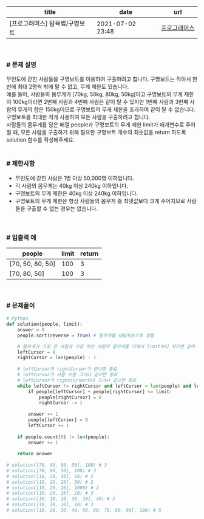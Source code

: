 |title|date|url|
|---|---|---|
|[프로그래머스] 탐욕법/구명보트|2021-07-02 23:48|[프로그래머스](https://school.programmers.co.kr/learn/courses/30/lessons/42885)|

<br>

### # 문제 설명
무인도에 갇힌 사람들을 구명보트를 이용하여 구출하려고 합니다. 구명보트는 작아서 한 번에 최대 2명씩 밖에 탈 수 없고, 무게 제한도 있습니다.<br>
예를 들어, 사람들의 몸무게가 [70kg, 50kg, 80kg, 50kg]이고 구명보트의 무게 제한이 100kg이라면 2번째 사람과 4번째 사람은 같이 탈 수 있지만 1번째 사람과 3번째 사람의 무게의 합은 150kg이므로 구명보트의 무게 제한을 초과하여 같이 탈 수 없습니다.<br>
구명보트를 최대한 적게 사용하여 모든 사람을 구출하려고 합니다.<br>
사람들의 몸무게를 담은 배열 people과 구명보트의 무게 제한 limit가 매개변수로 주어질 때, 모든 사람을 구출하기 위해 필요한 구명보트 개수의 최솟값을 return 하도록 solution 함수를 작성해주세요.<br>
<br>

### # 제한사항
- 무인도에 갇힌 사람은 1명 이상 50,000명 이하입니다.
- 각 사람의 몸무게는 40kg 이상 240kg 이하입니다.
- 구명보트의 무게 제한은 40kg 이상 240kg 이하입니다.
- 구명보트의 무게 제한은 항상 사람들의 몸무게 중 최댓값보다 크게 주어지므로 사람들을 구출할 수 없는 경우는 없습니다.

<br>

### # 입출력 예

| people | limit | return |
| --- | --- | --- |
| \[70, 50, 80, 50\] | 100 | 3 |
| \[70, 80, 50\] | 100 | 3 |<br>
<br>

### # 문제풀이
```python
# Python
def solution(people, limit):
    answer = 0
    people.sort(reverse = True) # 몸무게를 내림차순으로 정렬

    # 몸무게가 가장 큰 사람과 가장 작은 사람의 몸무게를 더해서 limit보다 작으면 같이 타고 그렇지 않으면 큰 사람만 태우는 방식으로 계산
    leftCursor = 0
    rightCursor = len(people) - 1
    
    # leftCursor과 rightCursor가 만나면 종료
    # leftCursor가 사람 수랑 크거나 같으면 종료
    # leftCursor가 rightCursor보다 크거나 같으면 종료
    while leftCursor != rightCursor and leftCursor < len(people) and leftCursor < rightCursor:
        if people[leftCursor] + people[rightCursor] <= limit:
            people[rightCursor] = 0
            rightCursor -= 1
            
        answer += 1
        people[leftCursor] = 0
        leftCursor += 1
        
    if people.count(0) != len(people):
        answer += 1
    
    return answer
    
# solution([70, 50, 80, 50], 100) # 3
# solution([70, 80, 50], 100) # 3
# solution([10, 20, 30], 50) # 2
# solution([10, 20, 20], 50) # 2
# solution([10, 20, 20], 1000) # 2
# solution([10, 20, 20], 20) # 3
# solution([10, 10, 10, 30, 10], 40) # 3
# solution([10, 10, 10], 10) # 3
# solution([10, 20, 30, 40, 50, 60, 70, 80, 90], 100) # 5
```